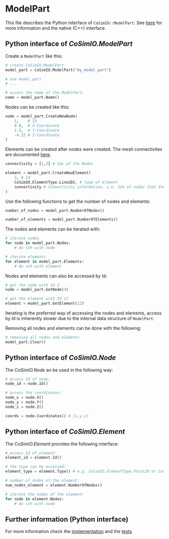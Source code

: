 # ModelPart

This file describes the Python interface of `CoSimIO::ModelPart`. See [here](model_model_part_cpp.md) for more information and the native (C++) interface.

## Python interface of _CoSimIO.ModelPart_

Create a `ModelPart` like this:
```py
# create CoSimIO.ModelPart
model_part = CoSimIO.ModelPart("my_model_part")

# use model_part
# ...

# access the name of the ModelPart:
name = model_part.Name()
```

Nodes can be created like this:
```python
node = model_part.CreateNewNode(
    1,    # Id
    0.0,  # X-Coordinate
    1.5,  # Y-Coordinate
    -4.22 # Z-Coordinate
)
```

Elements can be created after nodes were created. The mesh connectivites are documented [here](../mesh_connectivities.md).
```python
connectivity = [1,2] # Ids of the Nodes

element = model_part.CreateNewElement(
    2, # Id
    CoSimIO.ElementType.Line2D2, # Type of element
    connectivity # Connectivity information, i.e. Ids of nodes that the element has
)
```

Use the following functions to get the number of nodes and elements:
```python
number_of_nodes = model_part.NumberOfNodes()

number_of_elements = model_part.NumberOfElements()
```

The nodes and elements can be iterated with:
```python
# iterate nodes
for node in model_part.Nodes:
    # do sth with node

# iterate elements
for element in model_part.Elements:
    # do sth with element
```

Nodes and elements can also be accessed by Id:
```python
# get the node with Id 3
node = model_part.GetNode(3)

# get the element with Id 12
element = model_part.GetElement(12)
```

Iterating is the preferred way of accessing the nodes and elements, access by Id is inherently slower due to the internal data structure of `ModelPart`.

Removing all nodes and elements can be done with the following:
```python
# removing all nodes and elements
model_part.Clear()
```

## Python interface of _CoSimIO.Node_
The _CoSimIO.Node_ an be used in the following way:
```python
# access Id of node:
node_id = node.Id()

# access the coordinates:
node_x = node.X()
node_y = node.Y()
node_z = node.Z()

coords = node.Coordinates() # [x,y,z]
```

## Python interface of _CoSimIO.Element_
The _CoSimIO.Element_ provides the following interface:
```python
# access Id of element:
element_id = element.Id()

# the type can be accessed:
element_type = element.Type() # e.g. CoSimIO.ElementType.Point2D or CoSimIO.ElementType.Line2D2

# number of nodes of the element:
num_nodes_element = element.NumberOfNodes()

# iterate the nodes of the element:
for node in element.Nodes:
    # do sth with node
```

## Further information (Python interface)
For more information check the [implementation](https://github.com/KratosMultiphysics/CoSimIO/blob/master/co_sim_io/python/model_part_to_python.hpp) and the [tests](https://github.com/KratosMultiphysics/CoSimIO/blob/master/tests/co_sim_io/python/test_model_part.py).
